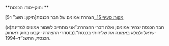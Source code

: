 **חוק-יסוד: הכנסת: **

[מקור: סעיף 15. ](https://he.wikisource.org/wiki/%D7%97%D7%95%D7%A7-%D7%99%D7%A1%D7%95%D7%93:_%D7%94%D7%9B%D7%A0%D7%A1%D7%AA#%D7%A1%D7%A2%D7%99%D7%A3_15)
הצהרת אמונים של חבר הכנסת[תיקון: תשנ״ו־5]

(א)חבר הכנסת יצהיר אמונים; ואלה דברי ההצהרה:”אני מתחייב לשמור אמונים למדינת ישראל ולמלא באמונה את שליחותי בכנסת“.(ב)סדרי ההצהרה ייקבעו בחוק.ראוחוק הכנסת, התשנ״ד–1994.